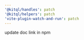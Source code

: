 ```yaml
---
'@kitql/handles': patch
'@kitql/helpers': patch
'vite-plugin-watch-and-run': patch
---
```


update doc link in npm
